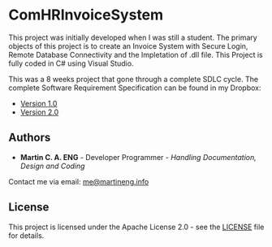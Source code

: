  # ComHRInvoiceSystem

 This project was initially developed when I was still a student. The primary objects of this project is to create an Invoice System with Secure Login, Remote Database Connectivity and the Impletation of .dll file. This Project is fully coded in C# using Visual Studio.

 This was a 8 weeks project that gone through a complete SDLC cycle. The complete Software Requirement Specification can be found in my Dropbox: 

 * [Version 1.0](https://www.dropbox.com/s/1wnay20yamoy9ws/Ver1_0_Documentation.pdf?dl=0)
 * [Version 2.0](https://www.dropbox.com/s/8a9ejq4qsubbnxi/Ver2_0_Documentation.pdf?dl=0)

 ## Authors

 * **Martin C. A. ENG** - Developer Programmer - *Handling Documentation, Design and Coding*

 Contact me via email: me@martineng.info

 ## License

 This project is licensed under the Apache License 2.0 - see the [LICENSE](LICENSE) file for details.